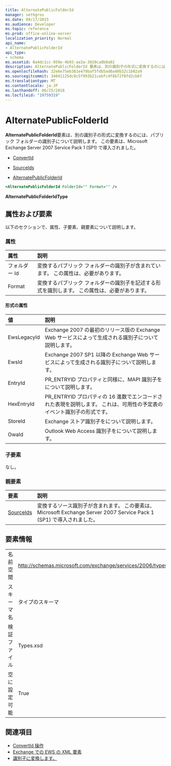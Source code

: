 ```yaml
---
title: AlternatePublicFolderId
manager: sethgros
ms.date: 09/17/2015
ms.audience: Developer
ms.topic: reference
ms.prod: office-online-server
localization_priority: Normal
api_name:
- AlternatePublicFolderId
api_type:
- schema
ms.assetid: 0a4dc1cc-959e-4b93-aa3a-3020ca8b8a02
description: AlternatePublicFolderId 要素は、別の識別子の形式に変換するのには、パブリック フォルダーの識別子について説明します。 この要素は、Microsoft Exchange Server 2007 Service Pack 1 (SP1) で導入されました。
ms.openlocfilehash: 32e6e75eb381e479baf5fdb5ad0a40b32c1b02a9
ms.sourcegitcommit: 34041125dc8c5f993b21cebfc4f8b72f0fd2cb6f
ms.translationtype: MT
ms.contentlocale: ja-JP
ms.lasthandoff: 06/25/2018
ms.locfileid: "19759319"
---
```

# <a name="alternatepublicfolderid"></a>AlternatePublicFolderId

**AlternatePublicFolderId**要素は、別の識別子の形式に変換するのには、パブリック フォルダーの識別子について説明します。 この要素は、Microsoft Exchange Server 2007 Service Pack 1 (SP1) で導入されました。 
  
- [ConvertId](convertid.md)
  
- [SourceIds](sourceids.md)
  
- [AlternatePublicFolderId](alternatepublicfolderid.md)
  
```xml
<AlternatePublicFolderId FolderId="" Format="" />
```

 **AlternatePublicFolderIdType**
## <a name="attributes-and-elements"></a>属性および要素

以下のセクションで、属性、子要素、親要素について説明します。
  
### <a name="attributes"></a>属性

|**属性**|**説明**|
|:-----|:-----|
|フォルダー Id  <br/> |変換するパブリック フォルダーの識別子が含まれています。 この属性は、必要があります。  <br/> |
|Format  <br/> |変換するパブリック フォルダーの識別子を記述する形式を識別します。 この属性は、必要があります。  <br/> |
   
#### <a name="format-attribute"></a>形式の属性

|**値**|**説明**|
|:-----|:-----|
|EwsLegacyId  <br/> |Exchange 2007 の最初のリリース版の Exchange Web サービスによって生成される識別子について説明します。  <br/> |
|EwsId  <br/> |Exchange 2007 SP1 以降の Exchange Web サービスによって生成される識別子について説明します。  <br/> |
|EntryId  <br/> |PR_ENTRYID プロパティと同様に、MAPI 識別子をについて説明します。  <br/> |
|HexEntryId  <br/> |PR_ENTRYID プロパティの 16 進数でエンコードされた表現を説明します。 これは、可用性の予定表のイベント識別子の形式です。  <br/> |
|StoreId  <br/> |Exchange ストア識別子をについて説明します。  <br/> |
|OwaId  <br/> |Outlook Web Access 識別子をについて説明します。  <br/> |
   
### <a name="child-elements"></a>子要素

なし。
  
### <a name="parent-elements"></a>親要素

|**要素**|**説明**|
|:-----|:-----|
|[SourceIds](sourceids.md) <br/> |変換するソース識別子が含まれます。 この要素は、Microsoft Exchange Server 2007 Service Pack 1 (SP1) で導入されました。  <br/> |
   
## <a name="element-information"></a>要素情報

|||
|:-----|:-----|
|名前空間  <br/> |http://schemas.microsoft.com/exchange/services/2006/types  <br/> |
|スキーマ名  <br/> |タイプのスキーマ  <br/> |
|検証ファイル  <br/> |Types.xsd  <br/> |
|空に設定可能  <br/> |True  <br/> |
   
## <a name="see-also"></a>関連項目

- [ConvertId 操作](convertid-operation.md)
- [Exchange での EWS の XML 要素](ews-xml-elements-in-exchange.md)
- [識別子に変換します。](http://msdn.microsoft.com/library/a5391746-b6ef-4f48-8fc8-8255258651aa%28Office.15%29.aspx)

